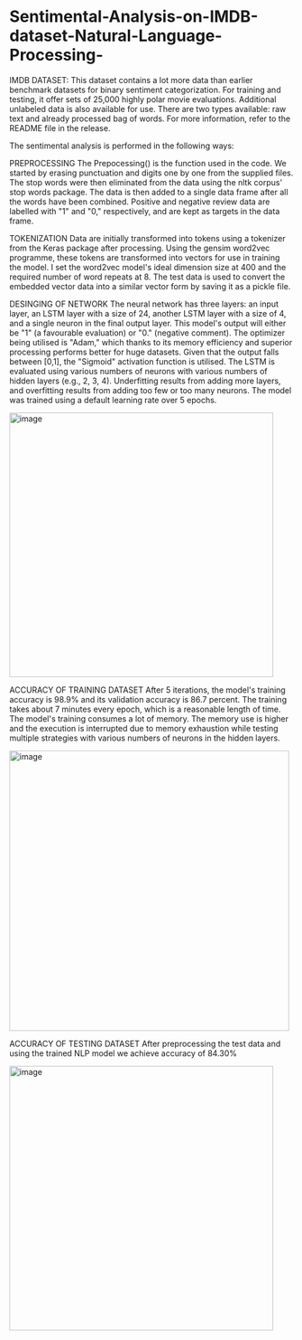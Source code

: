# Sentimental-Analysis-on-IMDB-dataset-Natural-Language-Processing-


IMDB DATASET: 
This dataset contains a lot more data than earlier benchmark datasets for binary sentiment categorization. For training and testing, it offer sets of 25,000 highly polar movie evaluations. Additional unlabeled data is also available for use. There are two types available: raw text and already processed bag of words. For more information, refer to the README file in the release.

The sentimental analysis is performed in the following ways: 

PREPROCESSING
The Prepocessing() is the function used in the code.
We started by erasing punctuation and digits one by one from the supplied files. 
The stop words were then eliminated from the data using the nltk corpus' stop words package. 
The data is then added to a single data frame after all the words have been combined. 
Positive and negative review data are labelled with "1" and "0," respectively, and are kept as targets in the data frame.

TOKENIZATION
Data are initially transformed into tokens using a tokenizer from the Keras package after processing. 
Using the gensim word2vec programme, these tokens are transformed into vectors for use in training the model. I set the word2vec model's ideal dimension size at 400 and the required number of word repeats at 8. 
The test data is used to convert the embedded vector data into a similar vector form by saving it as a pickle file.


DESINGING OF NETWORK 
The neural network has three layers: an input layer, an LSTM layer with a size of 24, another LSTM layer with a size of 4, and a single neuron in the final output layer.
This model's output will either be "1" (a favourable evaluation) or "0." (negative comment). 
The optimizer being utilised is "Adam," which thanks to its memory efficiency and superior processing performs better for huge datasets. 
Given that the output falls between [0,1], the "Sigmoid" activation function is utilised. 
The LSTM is evaluated using various numbers of neurons with various numbers of hidden layers (e.g., 2, 3, 4). Underfitting results from adding more layers, and overfitting results from adding too few or too many neurons. The model was trained using a default learning rate over 5 epochs.

<img width="468" alt="image" src="https://user-images.githubusercontent.com/122580255/226148728-bc481100-a099-40b5-b7c7-47810479ce8a.png">

ACCURACY OF TRAINING DATASET
After 5 iterations, the model's training accuracy is 98.9% and its validation accuracy is 86.7 percent. 
The training takes about 7 minutes every epoch, which is a reasonable length of time. 
The model's training consumes a lot of memory. The memory use is higher and the execution is interrupted due to memory exhaustion while testing multiple strategies with various numbers of neurons in the hidden layers.

 <img width="496" alt="image" src="https://user-images.githubusercontent.com/122580255/226148739-d5343fe7-4d38-44cc-b2af-9ec27eabcf96.png">

ACCURACY OF TESTING DATASET
After preprocessing the test data and using the trained NLP model we achieve accuracy of 84.30%
 
<img width="468" alt="image" src="https://user-images.githubusercontent.com/122580255/226148747-e7546cb2-98b1-410d-b0f3-6369302c729c.png">
